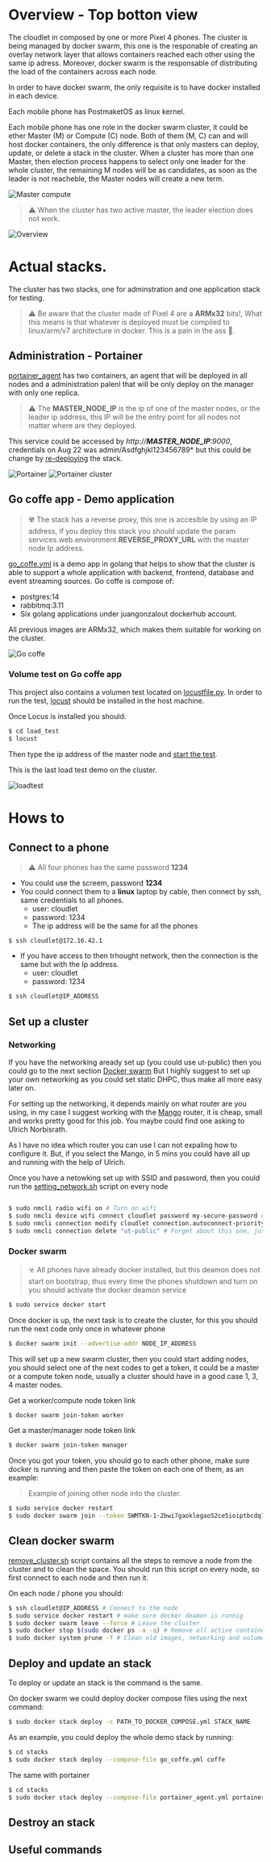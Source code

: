 # Overview - Top botton view

The cloudlet in composed by one or more Pixel 4 phones. The cluster is being managed by docker swarm, this one is the responable of creating an overlay network layer that allows containers reached each other using the same ip adress.  Moreover, docker swarm is the responsable of distributing the load of the containers across each node. 

In order to have docker swarm, the only requisite is to have docker installed in each device. 

Each mobile phone has PostmaketOS as linux kernel.

Each mobile phone has one role in the docker swarm cluster, it could be ether Master (M) or Compute (C) node. Both of them (M, C) can and will host docker containers, the only difference is that only masters can deploy, update, or delete a stack in the cluster. When a cluster has more than one Master, then election process happens to select only one leader for the whole cluster, the remaining M nodes will be as candidates, as soon as the leader is not reacheble, the Master nodes will create a new term.

![Master compute](img/master-node.png)

> :warning: When the cluster has two active master, the leader election does not work.

![Overview](img/overview.png)

# Actual stacks.

The cluster has two stacks, one for adminstration and one application stack for testing.

> ⚠️ Be aware that the cluster made of Pixel 4 are a **ARMx32** bits!, What this means is that whatever is deployed must be compiled to linux/arm/v7 architecture in docker. This is a pain in the ass 🫠.


## Administration - Portainer

[portainer_agent](stacks/portainer_agent.yml) has two containers, an agent that will be deployed in all nodes and a administration palenl that will be only deploy on the manager with only one replica.

> ⚠️ The **MASTER_NODE_IP** is the ip of one of the master nodes, or the leader ip address, this IP will be the entry point for all nodes not matter where are they deployed.

This service could be accessed by *http://**MASTER_NODE_IP**:9000*, credentials on Aug 22 was admin/Asdfghjkl123456789* but this could be change by [re-deploying](#deploy-and-update-an-stack) the stack.

![Portainer](img/portainer.png)
![Portainer cluster](img/portainer_cluster.png)

## Go coffe app - Demo application

> ☢️ The stack has a reverse proxy, this one is accesible by using an IP address, if you deploy this stack you should update the param services.web.environment.**REVERSE_PROXY_URL** with the master node Ip address.

[go_coffe.yml](stacks/go_coffe.yml) is a demo app in golang that helps to show that the cluster is able to support a whole application with backend, frontend, database and event streaming sources. Go coffe is compose of:

* postgres:14 
* rabbitmq:3.11
* Six golang applications under juangonzalout dockerhub account.

All previous images are ARMx32, which makes them suitable for working on the cluster.

![Go coffe](img/go-coffe.png)

### Volume test on Go coffe app

This project also contains a volumen test located on [locustfile.py](load_test/locustfile.py). In order to run the test, [locust](https://docs.locust.io/en/stable/installation.html) should be installed in the host machine.

Once Locus is installed you should:

``` sh
$ cd load_test
$ locust
```

Then type the ip address of the master node and [start the test](https://docs.locust.io/en/stable/quickstart.html).


This is the last load test demo on the cluster.

![loadtest](img/loadtest.png)

# Hows to

## Connect to a phone

> ⚠️ All four phones has the same password **1234**

* You could use the screem, password **1234**
* You could connect them to a **linux** laptop by cable, then connect by ssh, same credentials to all phones.
    * user: cloudlet
    * password: 1234
    * The ip address will be the same for all the phones

``` bash
$ ssh cloudlet@172.16.42.1
```
* If you have access to then trhought network, then the connection is the same but with the Ip address.
     * user: cloudlet
    * password: 1234
``` bash
$ ssh cloudlet@IP_ADDRESS
```


## Set up a cluster

### Networking
If you have the networking aready set up (you could use ut-public) then you could go to the next section [Docker swarm](#docker-swarm) But I highly suggest to set up your own networking as you could set static DHPC, thus make all more easy later on.

For setting up the networking, it depends mainly on what router are you using, in my case I suggest working with the [Mango](https://www.gl-inet.com/products/gl-mt300n-v2/) router, it is cheap, small and works pretty good for this job. You maybe could find one asking to Ulrich Norbisrath.

As I have no idea which router you can use I can not expaling how to configure it. But, if you select the Mango, in 5 mins you could have all up and running with the help of Ulrich.

Once you have a netowking set up with SSID and password, then you could run the [setting_network.sh](scripts/setting_network.sh) script on every node


``` bash

$ sudo nmcli radio wifi on # Turn on wifi
$ sudo nmcli device wifi connect cloudlet password my-secure-password # connect to SSID cloudlet, pass my-secure-password
$ sudo nmcli connection modify cloudlet connection.autoconnect-priority 100 # Set this as the prefered WIFI
$ sudo nmcli connection delete "ut-public" # Forget about this one, just to avoid the node jumping from net to net

```

### Docker swarm

> ☣️ All phones have already docker installed, but this deamon does not start on bootstrap, thus every time the phones shutdown and turn on you should activate the docker deamon service

``` bash
$ sudo service docker start
```

Once docker is up, the next task is to create the cluster, for this you should run the next code only once in whatever phone

``` bash
$ docker swarm init --advertise-addr NODE_IP_ADDRESS
```

This will set up a new swarm cluster, then you could start adding nodes, you should select one of the next codes to get a token, it could be a master or a compute token node, usually a cluster should have in a good case 1, 3, 4 master nodes.


Get a worker/compute node token link
``` bash
$ docker swarm join-token worker
```


Get a master/manager node token link
``` bash
$ docker swarm join-token manager
```

Once you got your token, you should go to each other phone, make sure docker is running and then paste the token on each one of them, as an example:

> Example of joining other node into the cluster.
``` bash
$ sudo service docker restart
$ sudo docker swarm join --token SWMTKN-1-2bwi7gaoklegao52ce5ioiptbcdq70qleg8h8dswr9n29ah5a3-b8wlv3ut33gnwt5fnbbi0i8cb 192.168.1.246:2377
```

## Clean docker swarm

[remove_cluster.sh](scripts/setting_network.sh) script contains all the steps to remove a node from the cluster and to clean the space. You should run this script on every node, so first connect to each node and then run it.

On each node / phone you should:

``` bash
$ ssh cloudlet@IP_ADDRESS # Connect to the node
$ sudo service docker restart # make sure docker deamon is runnig
$ sudo docker swarm leave --force # Leave the cluster
$ sudo docker stop $(sudo docker ps -a -q) # Remove all active containers
$ sudo docker system prune -f # Clean old images, networking and volumes
```


## Deploy and update an stack

To deploy or update an stack is the command is the same.

On docker swarm we could deploy docker compose files using the next command:

``` bash
$ sudo docker stack deploy -c PATH_TO_DOCKER_COMPOSE.yml STACK_NAME
```

As an example, you could deploy the whole demo stack by running:

``` bash
$ cd stacks
$ sudo docker stack deploy --compose-file go_coffe.yml coffe
```

The same with portainer

``` bash
$ cd stacks
$ sudo docker stack deploy --compose-file portainer_agent.yml portainer
```
## Destroy an stack

## Useful commands




